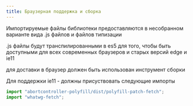 ```yaml
---
title: Браузерная поддержка и сборка
---
```


Импортируемые файлы библиотеки предоставляются в несобранном варианте вида .js файлов и файлов типизации

.js файлы будут транспилированными в es5 для того, чтобы быть доступными для всех современных браузеров и старых
версий edge и ie11

для доставки в браузер должен быть использован инструмент сборки

Для поддержки ie11 - должны присуствовать следующие импорты

```javascript
import "abortcontroller-polyfill/dist/polyfill-patch-fetch";
import "whatwg-fetch";
```
